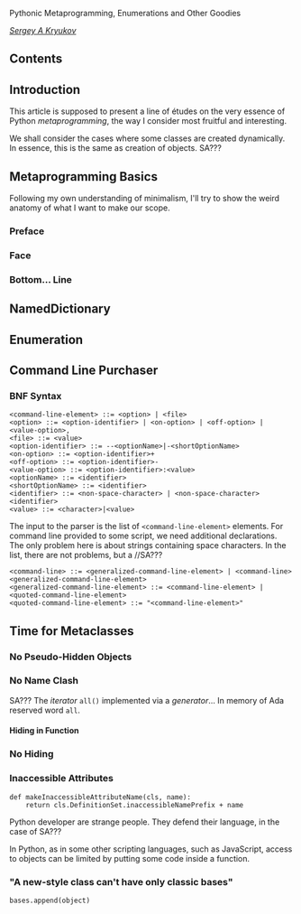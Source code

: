 Pythonic Metaprogramming, Enumerations and Other Goodies[](title)

[*Sergey A Kryukov*](https://www.SAKryukov.org)

## Contents[](notoc)

[](toc)

## Introduction

This article is supposed to present a line of études on the very essence of Python _metaprogramming_, the way I consider most fruitful and interesting.

We shall consider the cases where some classes are created dynamically. In essence, this is the same as creation of objects.
SA???

## Metaprogramming Basics

Following my own understanding of minimalism, I'll try to show the weird anatomy of what I want to make our scope.

### Preface

### Face

### Bottom... Line

## NamedDictionary

## Enumeration

## Command Line Purchaser

### BNF Syntax

```
<command-line-element> ::= <option> | <file> 
<option> ::= <option-identifier> | <on-option> | <off-option> | <value-option>,
<file> ::= <value>
<option-identifier> ::= --<optionName>|-<shortOptionName>
<on-option> ::= <option-identifier>+
<off-option> ::= <option-identifier>-
<value-option> ::= <option-identifier>:<value>
<optionName> ::= <identifier>
<shortOptionName> ::= <identifier>
<identifier> ::= <non-space-character> | <non-space-character><identifier>
<value> ::= <character>|<value>

```

The input to the parser is the list of `<command-line-element>` elements. For command line provided to some script, we need additional declarations. The only problem here is about strings containing space characters. In the list, there are not problems, but a //SA???

```
<command-line> ::= <generalized-command-line-element> | <command-line> <generalized-command-line-element>    
<generalized-command-line-element> ::= <command-line-element> | <quoted-command-line-element>
<quoted-command-line-element> ::= "<command-line-element>"
```

## Time for Metaclasses

### No Pseudo-Hidden Objects

### No Name Clash

SA??? The _iterator_ `all()` implemented via a _generator_... In memory of Ada reserved word `all`.

#### Hiding in Function

### No Hiding

### Inaccessible Attributes

```
def makeInaccessibleAttributeName(cls, name):
    return cls.DefinitionSet.inaccessibleNamePrefix + name 
```

Python developer are strange people. They defend their language, in the case of SA???

In Python, as in some other scripting languages, such as JavaScript, access to objects can be limited by putting some code inside a function.

### "A new-style class can't have only classic bases"

```
bases.append(object)
```
